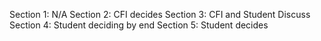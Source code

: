 Section 1: N/A
Section 2: CFI decides
Section 3: CFI and Student Discuss
Section 4: Student deciding by end
Section 5: Student decides 